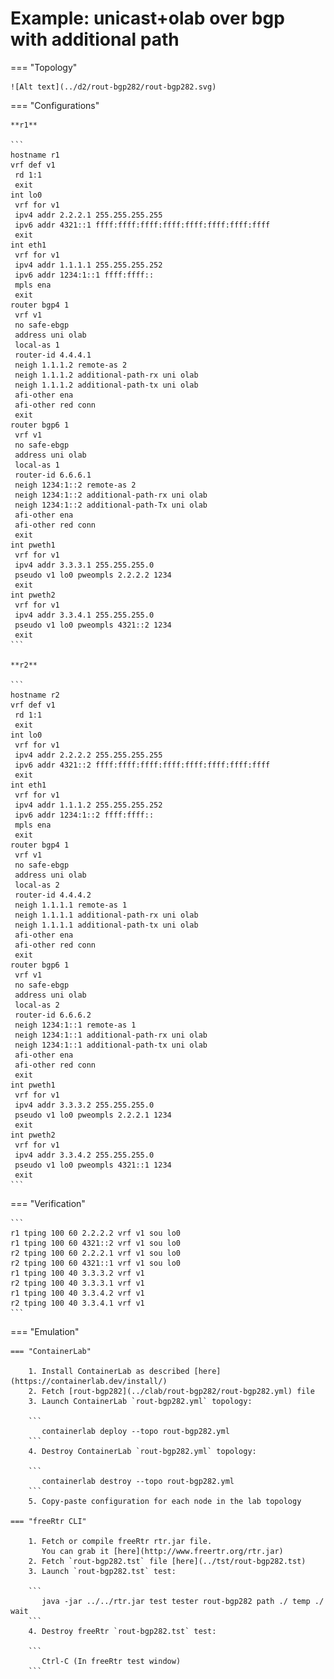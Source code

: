 # Example: unicast+olab over bgp with additional path

=== "Topology"

    ![Alt text](../d2/rout-bgp282/rout-bgp282.svg)

=== "Configurations"

    **r1**

    ```
    hostname r1
    vrf def v1
     rd 1:1
     exit
    int lo0
     vrf for v1
     ipv4 addr 2.2.2.1 255.255.255.255
     ipv6 addr 4321::1 ffff:ffff:ffff:ffff:ffff:ffff:ffff:ffff
     exit
    int eth1
     vrf for v1
     ipv4 addr 1.1.1.1 255.255.255.252
     ipv6 addr 1234:1::1 ffff:ffff::
     mpls ena
     exit
    router bgp4 1
     vrf v1
     no safe-ebgp
     address uni olab
     local-as 1
     router-id 4.4.4.1
     neigh 1.1.1.2 remote-as 2
     neigh 1.1.1.2 additional-path-rx uni olab
     neigh 1.1.1.2 additional-path-tx uni olab
     afi-other ena
     afi-other red conn
     exit
    router bgp6 1
     vrf v1
     no safe-ebgp
     address uni olab
     local-as 1
     router-id 6.6.6.1
     neigh 1234:1::2 remote-as 2
     neigh 1234:1::2 additional-path-rx uni olab
     neigh 1234:1::2 additional-path-Tx uni olab
     afi-other ena
     afi-other red conn
     exit
    int pweth1
     vrf for v1
     ipv4 addr 3.3.3.1 255.255.255.0
     pseudo v1 lo0 pweompls 2.2.2.2 1234
     exit
    int pweth2
     vrf for v1
     ipv4 addr 3.3.4.1 255.255.255.0
     pseudo v1 lo0 pweompls 4321::2 1234
     exit
    ```

    **r2**

    ```
    hostname r2
    vrf def v1
     rd 1:1
     exit
    int lo0
     vrf for v1
     ipv4 addr 2.2.2.2 255.255.255.255
     ipv6 addr 4321::2 ffff:ffff:ffff:ffff:ffff:ffff:ffff:ffff
     exit
    int eth1
     vrf for v1
     ipv4 addr 1.1.1.2 255.255.255.252
     ipv6 addr 1234:1::2 ffff:ffff::
     mpls ena
     exit
    router bgp4 1
     vrf v1
     no safe-ebgp
     address uni olab
     local-as 2
     router-id 4.4.4.2
     neigh 1.1.1.1 remote-as 1
     neigh 1.1.1.1 additional-path-rx uni olab
     neigh 1.1.1.1 additional-path-tx uni olab
     afi-other ena
     afi-other red conn
     exit
    router bgp6 1
     vrf v1
     no safe-ebgp
     address uni olab
     local-as 2
     router-id 6.6.6.2
     neigh 1234:1::1 remote-as 1
     neigh 1234:1::1 additional-path-rx uni olab
     neigh 1234:1::1 additional-path-tx uni olab
     afi-other ena
     afi-other red conn
     exit
    int pweth1
     vrf for v1
     ipv4 addr 3.3.3.2 255.255.255.0
     pseudo v1 lo0 pweompls 2.2.2.1 1234
     exit
    int pweth2
     vrf for v1
     ipv4 addr 3.3.4.2 255.255.255.0
     pseudo v1 lo0 pweompls 4321::1 1234
     exit
    ```

=== "Verification"

    ```
    r1 tping 100 60 2.2.2.2 vrf v1 sou lo0
    r1 tping 100 60 4321::2 vrf v1 sou lo0
    r2 tping 100 60 2.2.2.1 vrf v1 sou lo0
    r2 tping 100 60 4321::1 vrf v1 sou lo0
    r1 tping 100 40 3.3.3.2 vrf v1
    r2 tping 100 40 3.3.3.1 vrf v1
    r1 tping 100 40 3.3.4.2 vrf v1
    r2 tping 100 40 3.3.4.1 vrf v1
    ```

=== "Emulation"

    === "ContainerLab"

        1. Install ContainerLab as described [here](https://containerlab.dev/install/)  
        2. Fetch [rout-bgp282](../clab/rout-bgp282/rout-bgp282.yml) file  
        3. Launch ContainerLab `rout-bgp282.yml` topology:  

        ```
           containerlab deploy --topo rout-bgp282.yml  
        ```
        4. Destroy ContainerLab `rout-bgp282.yml` topology:  

        ```
           containerlab destroy --topo rout-bgp282.yml  
        ```
        5. Copy-paste configuration for each node in the lab topology

    === "freeRtr CLI"

        1. Fetch or compile freeRtr rtr.jar file.  
           You can grab it [here](http://www.freertr.org/rtr.jar)  
        2. Fetch `rout-bgp282.tst` file [here](../tst/rout-bgp282.tst)  
        3. Launch `rout-bgp282.tst` test:  

        ```
           java -jar ../../rtr.jar test tester rout-bgp282 path ./ temp ./ wait
        ```
        4. Destroy freeRtr `rout-bgp282.tst` test:  

        ```
           Ctrl-C (In freeRtr test window)
        ```

